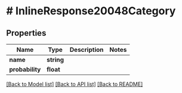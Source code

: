 # # InlineResponse20048Category

## Properties

Name | Type | Description | Notes
------------ | ------------- | ------------- | -------------
**name** | **string** |  | 
**probability** | **float** |  | 

[[Back to Model list]](../../README.md#documentation-for-models) [[Back to API list]](../../README.md#documentation-for-api-endpoints) [[Back to README]](../../README.md)


